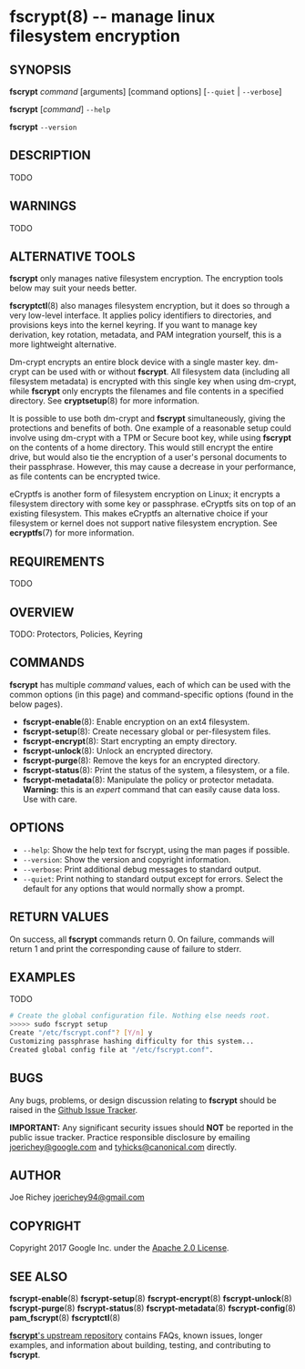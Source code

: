fscrypt(8) -- manage linux filesystem encryption
================================================

## SYNOPSIS

**fscrypt** _command_ [arguments] [command options] [`--quiet` | `--verbose`]

**fscrypt** [_command_] `--help`

**fscrypt** `--version`

## DESCRIPTION

TODO

## WARNINGS

TODO

## ALTERNATIVE TOOLS

**fscrypt** only manages native filesystem encryption. The encryption tools
below may suit your needs better. 

**fscryptctl**(8) also manages filesystem encryption, but it does so through a
very low-level interface. It applies policy identifiers to directories, and
provisions keys into the kernel keyring. If you want to manage key derivation,
key rotation, metadata, and PAM integration yourself, this is a more lightweight
alternative.

Dm-crypt encrypts an entire block device with a single master key. dm-crypt can
be used with or without **fscrypt**. All filesystem data (including all
filesystem metadata) is encrypted with this single key when using dm-crypt,
while **fscrypt** only encrypts the filenames and file contents in a specified
directory. See **cryptsetup**(8) for more information.

It is possible to use both dm-crypt and **fscrypt** simultaneously, giving the
protections and benefits of both. One example of a reasonable setup could
involve using dm-crypt with a TPM or Secure boot key, while using **fscrypt**
on the contents of a home directory. This would still encrypt the entire drive,
but would also tie the encryption of a user's personal documents to their
passphrase. However, this may cause a decrease in your performance, as file
contents can be encrypted twice.  

eCryptfs is another form of filesystem encryption on Linux; it encrypts a
filesystem directory with some key or passphrase. eCryptfs sits on top of an
existing filesystem. This makes eCryptfs an alternative choice if your
filesystem or kernel does not support native filesystem encryption. See
**ecryptfs**(7) for more information.

## REQUIREMENTS

TODO

## OVERVIEW

TODO: Protectors, Policies, Keyring

## COMMANDS

**fscrypt** has multiple _command_ values, each of which can be used with the
common options (in this page) and command-specific options (found in the
below pages).

* **fscrypt-enable**(8):
    Enable encryption on an ext4 filesystem.
* **fscrypt-setup**(8):
    Create necessary global or per-filesystem files.
* **fscrypt-encrypt**(8):
    Start encrypting an empty directory.
* **fscrypt-unlock**(8):
    Unlock an encrypted directory.
* **fscrypt-purge**(8):
    Remove the keys for an encrypted directory.
* **fscrypt-status**(8):
    Print the status of the system, a filesystem, or a file.
* **fscrypt-metadata**(8):
    Manipulate the policy or protector metadata. **Warning:** this is an
    _expert_ command that can easily cause data loss. Use with care.

## OPTIONS

* `--help`:
    Show the help text for fscrypt, using the man pages if possible.
* `--version`:
    Show the version and copyright information.
* `--verbose`:
    Print additional debug messages to standard output.
* `--quiet`:
    Print nothing to standard output except for errors. Select the default for
    any options that would normally show a prompt.

## RETURN VALUES

On success, all **fscrypt** commands return 0. On failure, commands will return
1 and print the corresponding cause of failure to stderr.

## EXAMPLES

TODO

```bash
# Create the global configuration file. Nothing else needs root.
>>>>> sudo fscrypt setup
Create "/etc/fscrypt.conf"? [Y/n] y
Customizing passphrase hashing difficulty for this system...
Created global config file at "/etc/fscrypt.conf".
```

## BUGS

Any bugs, problems, or design discussion relating to **fscrypt** should be
raised in the
[Github Issue Tracker](https://github.com/google/fscrypt/issues/new).

**IMPORTANT:** Any significant security issues should **NOT** be reported in
the public issue tracker. Practice responsible disclosure by emailing
<joerichey@google.com> and <tyhicks@canonical.com> directly.

## AUTHOR

Joe Richey <joerichey94@gmail.com>

## COPYRIGHT

Copyright 2017 Google Inc. under the [Apache 2.0 License](https://www.apache.org/licenses/LICENSE-2.0).

## SEE ALSO

**fscrypt-enable**(8) **fscrypt-setup**(8) **fscrypt-encrypt**(8)
**fscrypt-unlock**(8) **fscrypt-purge**(8) **fscrypt-status**(8)
**fscrypt-metadata**(8) **fscrypt-config**(8) **pam_fscrypt**(8)
**fscryptctl**(8)

[**fscrypt**'s upstream repository](https://github.com/google/fscrypt) contains FAQs, known issues, longer examples, and information about building,
testing, and contributing to **fscrypt**.